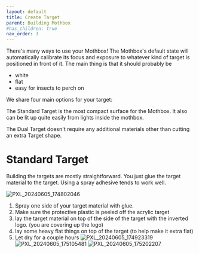 ```yaml
---
layout: default
title: Create Target
parent: Building Mothbox
#has_children: true
nav_order: 3
---
```


There's many ways to use your Mothbox! The Mothbox's default state will automatically calibrate its focus and exposure to whatever kind of target is positioned in front of it. The main thing is that it should probably be 
* white
* flat
* easy for insects to perch on


We share four main options for your target:

The Standard Target is the most compact surface for the Mothbox. It also can be lit up quite easily from lights inside the mothbox.

The Dual Target doesn't require any additional materials other than cutting an extra Target shape.

# Standard Target
Building the targets are mostly straightforward. You just glue the target material to the target. Using a spray adhesive tends to work well.

![PXL_20240605_174802046](https://github.com/Digital-Naturalism-Laboratories/Mothbox/assets/742627/ea61f40c-5ea4-4bf2-8fe0-a64c5c07ff12)

1. Spray one side of your target material with glue.
2. Make sure the protective plastic is peeled off the acrylic target
3. lay the target material on top of the side of the target with the inverted logo. (you are covering up the logo)
4. lay some heavy flat things on top of the target (to help make it extra flat)
5. Let dry for a couple hours
![PXL_20240605_174923319](https://github.com/Digital-Naturalism-Laboratories/Mothbox/assets/742627/875787dc-a04e-48f9-bcfd-3bf0bbc48ab2)
![PXL_20240605_175105481](https://github.com/Digital-Naturalism-Laboratories/Mothbox/assets/742627/a4e28b7a-9025-40a6-b88d-fa97ab59ca4c)
![PXL_20240605_175202207](https://github.com/Digital-Naturalism-Laboratories/Mothbox/assets/742627/8e305978-7c5c-48d0-9901-689ad7a3c699)
